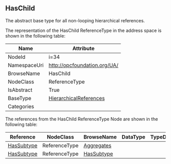 <!-- objecttype -->
## HasChild
The abstract base type for all non-looping hierarchical references.  
<!-- end of text -->
The representation of the HasChild ReferenceType in the address space is shown in the following table:  

|Name|Attribute|
|---|---|
|NodeId|i=34|
|NamespaceUri|http://opcfoundation.org/UA/|
|BrowseName|HasChild|
|NodeClass|ReferenceType|
|IsAbstract|True|
|BaseType|[HierarchicalReferences](../../ReferenceTypes/HierarchicalReferences/readme.md)|
|Categories||

The references from the HasChild ReferenceType Node are shown in the following table:  

|Reference|NodeClass|BrowseName|DataType|TypeDefinition|ModellingRule|
|---|---|---|---|---|---|
|[HasSubtype](../../ReferenceTypes/HasSubtype/readme.md)|ReferenceType|[Aggregates](#Aggregates)||||
|[HasSubtype](../../ReferenceTypes/HasSubtype/readme.md)|ReferenceType|[HasSubtype](#HasSubtype)||||


